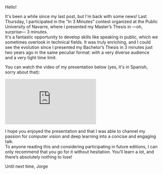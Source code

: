 <!--
title: My MSc Thesis on Instance Segmentation explained in 3 minutes
url: instance-segmentation-explained-in-3-minutes
tag: Updates
date: 20/11/2024
thumbnail: /assets/blog/tfm3m_thumbnail.jpeg
-->
Hello!

It's been a while since my last post, but I'm back with some news! Last Thursday, I participated in the “In 3 Minutes” contest organized at the Public University of Navarre, where I presented my Master’s Thesis in —oh, surprise— 3 minutes.  
It's a fantastic opportunity to develop skills like speaking in public, which we sometimes overlook in technical fields. It was truly enriching, and I could see the evolution since I presented my Bachelor’s Thesis in 3 minutes just two years ago in the same peculiar format: with a very diverse audience and a very tight time limit.

You can watch the video of my presentation below (yes, it's in Spanish, sorry about that):

<iframe src="https://www.youtube-nocookie.com/embed/vZSmoztQGDQ" title="YouTube video player" frameborder="0" allow="accelerometer; autoplay; clipboard-write; encrypted-media; gyroscope; picture-in-picture; web-share" allowfullscreen></iframe>

I hope you enjoyed the presentation and that I was able to channel my passion for computer vision and deep learning into a concise and engaging talk.  
To anyone reading this and considering participating in future editions, I can only recommend that you go for it without hesitation. You’ll learn a lot, and there’s absolutely nothing to lose!

Until next time,
Jorge
